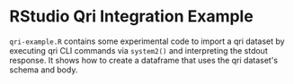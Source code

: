 # RStudio Qri Integration Example

`qri-example.R` contains some experimental code to import a qri dataset by executing qri CLI commands via `system2()` and interpreting the stdout response.  It shows how to create a dataframe that uses the qri dataset's schema and body.

